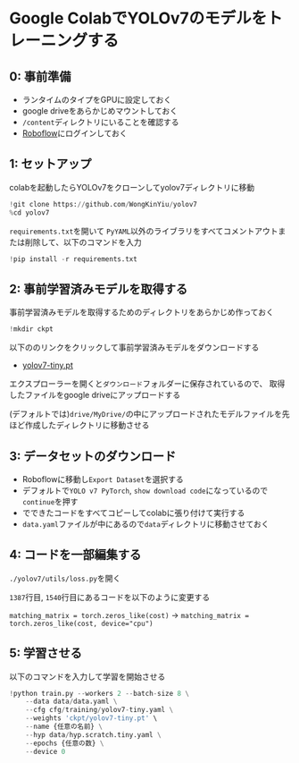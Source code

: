 # Google ColabでYOLOv7のモデルをトレーニングする

## 0: 事前準備

- ランタイムのタイプをGPUに設定しておく
- google driveをあらかじめマウントしておく
- `/content`ディレクトリにいることを確認する
- [Roboflow](https://roboflow.com/)にログインしておく

## 1: セットアップ

colabを起動したらYOLOv7をクローンしてyolov7ディレクトリに移動

```python
!git clone https://github.com/WongKinYiu/yolov7
%cd yolov7
```

`requirements.txt`を開いて `PyYAML`以外のライブラリをすべてコメントアウトまたは削除して、以下のコマンドを入力

```python
!pip install -r requirements.txt
```

## 2: 事前学習済みモデルを取得する

事前学習済みモデルを取得するためのディレクトリをあらかじめ作っておく

```python
!mkdir ckpt
```

以下ののリンクをクリックして事前学習済みモデルをダウンロードする

- [yolov7-tiny.pt](https://github.com/WongKinYiu/yolov7/releases/download/v0.1/yolov7-tiny.pt)


エクスプローラーを開くと`ダウンロード`フォルダーに保存されているので、
取得したファイルをgoogle driveにアップロードする

(デフォルトでは)`drive/MyDrive/`の中にアップロードされたモデルファイルを先ほど作成したディレクトリに移動させる

## 3: データセットのダウンロード

- Roboflowに移動し`Export Dataset`を選択する
- デフォルトで`YOLO v7 PyTorch`, `show download code`になっているので`continue`を押す
- でできたコードをすべてコピーしてcolabに張り付けて実行する
- `data.yaml`ファイルが中にあるので`data`ディレクトリに移動させておく

## 4: コードを一部編集する

`./yolov7/utils/loss.py`を開く

`1387`行目, `1540`行目にあるコードを以下のように変更する

`matching_matrix = torch.zeros_like(cost)` $\rightarrow$ `matching_matrix = torch.zeros_like(cost, device="cpu")`

## 5: 学習させる

以下のコマンドを入力して学習を開始させる

```python
!python train.py --workers 2 --batch-size 8 \
    --data data/data.yaml \
    --cfg cfg/training/yolov7-tiny.yaml \
    --weights 'ckpt/yolov7-tiny.pt' \
    --name {任意の名前} \
    --hyp data/hyp.scratch.tiny.yaml \
    --epochs {任意の数} \
    --device 0
```
